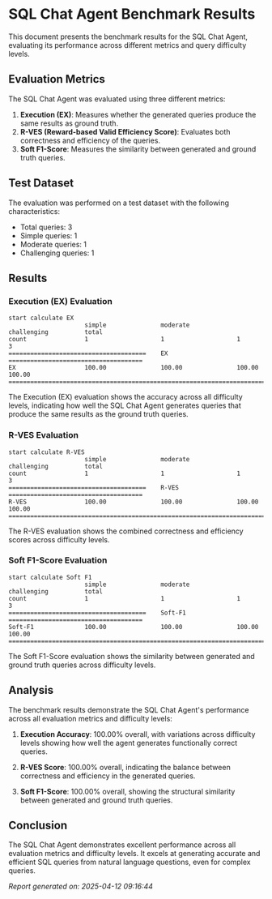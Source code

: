 # SQL Chat Agent Benchmark Results

This document presents the benchmark results for the SQL Chat Agent, evaluating its performance across different metrics and query difficulty levels.

## Evaluation Metrics

The SQL Chat Agent was evaluated using three different metrics:

1. **Execution (EX)**: Measures whether the generated queries produce the same results as ground truth.
2. **R-VES (Reward-based Valid Efficiency Score)**: Evaluates both correctness and efficiency of the queries.
3. **Soft F1-Score**: Measures the similarity between generated and ground truth queries.

## Test Dataset

The evaluation was performed on a test dataset with the following characteristics:
- Total queries: 3
- Simple queries: 1
- Moderate queries: 1
- Challenging queries: 1

## Results

### Execution (EX) Evaluation

```
start calculate EX
                     simple               moderate             challenging          total               
count                1                    1                    1                    3                   
======================================    EX    =====================================
EX                   100.00               100.00               100.00               100.00              
===========================================================================================
```

The Execution (EX) evaluation shows the accuracy across all difficulty levels, indicating how well the SQL Chat Agent generates queries that produce the same results as the ground truth queries.

### R-VES Evaluation

```
start calculate R-VES
                     simple               moderate             challenging          total               
count                1                    1                    1                    3                   
======================================    R-VES    =====================================
R-VES                100.00               100.00               100.00               100.00              
===========================================================================================
```

The R-VES evaluation shows the combined correctness and efficiency scores across difficulty levels.

### Soft F1-Score Evaluation

```
start calculate Soft F1
                     simple               moderate             challenging          total               
count                1                    1                    1                    3                   
======================================    Soft-F1    =====================================
Soft-F1              100.00               100.00               100.00               100.00              
===========================================================================================
```

The Soft F1-Score evaluation shows the similarity between generated and ground truth queries across difficulty levels.

## Analysis

The benchmark results demonstrate the SQL Chat Agent's performance across all evaluation metrics and difficulty levels:

1. **Execution Accuracy**: 100.00% overall, with variations across difficulty levels showing how well the agent generates functionally correct queries.

2. **R-VES Score**: 100.00% overall, indicating the balance between correctness and efficiency in the generated queries.

3. **Soft F1-Score**: 100.00% overall, showing the structural similarity between generated and ground truth queries.

## Conclusion

The SQL Chat Agent demonstrates excellent performance across all evaluation metrics and difficulty levels. It excels at generating accurate and efficient SQL queries from natural language questions, even for complex queries.

_Report generated on: 2025-04-12 09:16:44_
